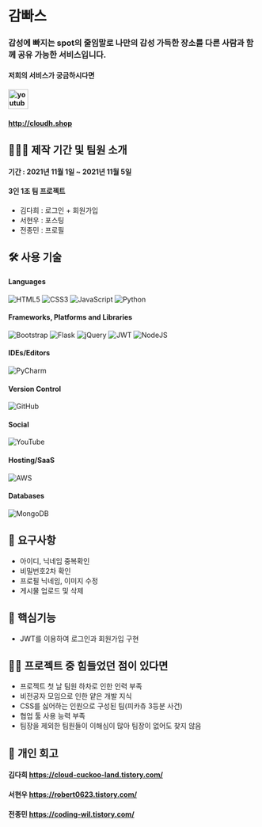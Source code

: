 # 감빠스
### 감성에 빠지는 spot의 줄임말로 나만의 감성 가득한 장소를 다른 사람과 함께 공유 가능한 서비스입니다.
#### 저희의 서비스가 궁금하시다면
#### [<img src='https://cdn.jsdelivr.net/npm/simple-icons@3.0.1/icons/youtube.svg' alt='youtube' height='40'>](https://youtu.be/m7i4y6Wfydo)
#### http://cloudh.shop

## 🧑🏻‍💻 제작 기간 및 팀원 소개
#### 기간 : 2021년 11월 1일 ~ 2021년 11월 5일
#### 3인 1조 팀 프로젝트
- 김다희 : 로그인 + 회원가입
- 서현우 : 포스팅
- 전종민 : 프로필

## 🛠 사용 기술
#### Languages
![HTML5](https://img.shields.io/badge/html5-%23E34F26.svg?style=for-the-badge&logo=html5&logoColor=white)
![CSS3](https://img.shields.io/badge/css3-%231572B6.svg?style=for-the-badge&logo=css3&logoColor=white)
![JavaScript](https://img.shields.io/badge/javascript-%23323330.svg?style=for-the-badge&logo=javascript&logoColor=%23F7DF1E)
![Python](https://img.shields.io/badge/python-3670A0?style=for-the-badge&logo=python&logoColor=ffdd54)
#### Frameworks, Platforms and Libraries
![Bootstrap](https://img.shields.io/badge/bootstrap-%23563D7C.svg?style=for-the-badge&logo=bootstrap&logoColor=white)
![Flask](https://img.shields.io/badge/flask-%23000.svg?style=for-the-badge&logo=flask&logoColor=white)
![jQuery](https://img.shields.io/badge/jquery-%230769AD.svg?style=for-the-badge&logo=jquery&logoColor=white)
![JWT](https://img.shields.io/badge/JWT-black?style=for-the-badge&logo=JSON%20web%20tokens)
![NodeJS](https://img.shields.io/badge/node.js-6DA55F?style=for-the-badge&logo=node.js&logoColor=white)
#### IDEs/Editors
![PyCharm](https://img.shields.io/badge/pycharm-143?style=for-the-badge&logo=pycharm&logoColor=black&color=black&labelColor=green)
#### Version Control
![GitHub](https://img.shields.io/badge/github-%23121011.svg?style=for-the-badge&logo=github&logoColor=white)
#### Social
![YouTube](https://img.shields.io/badge/<handle>-%23FF0000.svg?style=for-the-badge&logo=YouTube&logoColor=white)
#### Hosting/SaaS
![AWS](https://img.shields.io/badge/AWS-%23FF9900.svg?style=for-the-badge&logo=amazon-aws&logoColor=white)
#### Databases
![MongoDB](https://img.shields.io/badge/MongoDB-%234ea94b.svg?style=for-the-badge&logo=mongodb&logoColor=white)

## 📝 요구사항
- 아이디, 닉네임 중복확인
- 비밀번호2차 확인
- 프로필 닉네임, 이미지 수정
- 게시물 업로드 및 삭제

## 📜 핵심기능
- JWT를 이용하여 로그인과 회원가입 구현

## 🤦🏻 프로젝트 중 힘들었던 점이 있다면
- 프로젝트 첫 날 팀원 하차로 인한 인력 부족
- 비전공자 모임으로 인한 얕은 개발 지식
- CSS를 싫어하는 인원으로 구성된 팀(피카츄 3등분 사건)
- 협업 툴 사용 능력 부족
- 팀장을 제외한 팀원들이 이해심이 많아 팀장이 없어도 찾지 않음

## 🍻 개인 회고
#### 김다희 https://cloud-cuckoo-land.tistory.com/
#### 서현우 https://robert0623.tistory.com/
#### 전종민 https://coding-wil.tistory.com/

